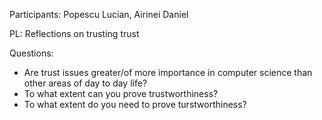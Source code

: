Participants: Popescu Lucian, Airinei Daniel

PL: Reflections on trusting trust

Questions:
  * Are trust issues greater/of more importance
in computer science than other areas 
of day to day life? 
  * To what extent can you prove trustworthiness?
  * To what extent do you need to prove turstworthiness?
